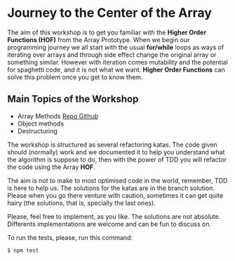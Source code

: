 # Journey to the Center of the Array

The aim of this workshop is to get you familiar with the **Higher Order Functions (HOF)** from the Array Prototype. When we begin our programming journey we all start with the usual **for/while** loops as ways of iterating over arrays and through side effect change the original array or something similar. However with iteration comes mutability and the potential for spaghetti code, and it is not what we want. **Higher Order Functions** can solve this problem once you get to know them.

## Main Topics of the Workshop
- Array Methods [Repo Github](https://github.com/guillaumebarranco/array-js-comprehension)
- Object methods 
- Destructuring

The workshop is structured as several refactoring katas. The code given should (normally) work and we documented it to help you understand what the algorithm is suppose to do, then with the power of TDD you will refactor the code using the Array **HOF**.

The aim is not to make to most optimised code in the world, remember, TDD is here to help us. The solutions for the katas are in the branch solution. Please when you go there venture with caution, sometimes it can get quite hairy (the solutions, that is, specially the last ones).

Please, feel free to implement, as you like. The solutions are not absolute. Differents implementations are welcome and can be fun to discuss on. 

To run the tests, please, run this command:

```
$ npm test
```
